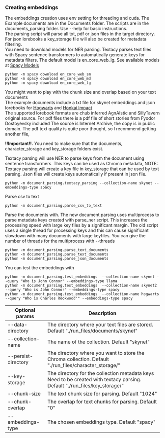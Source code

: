 ### Creating embeddings
The embeddings creation uses env setting for threading and cuda. The Example documents are in the Documents folder. The scripts are in the documents_parsing folder. 
Use --help for basic instructions.<BR>
The parsing script will parse all txt, pdf or json files in the target directory. For json lorebooks a key_storage file will also be created for metadata filtering.<BR>
You need to download models for NER parsing. Textacy parses text files with Spacy sentence transformers to automatically generate keys for metadata filters. The default model is en_core_web_lg. See available models at [Spacy Models](https://spacy.io/usage/models)<BR>
```
python -m spacy download en_core_web_sm
python -m spacy download en_core_web_md
python -m spacy download en_core_web_lg
```

You might want to play with the chunk size and overlap based on your text documents<BR>
The example documents include a txt file for skynet embeddings and json lorebooks for [Hogwarts](https://chub.ai/lorebooks/deadgirlz/hogwarts-legacy-lore-b819ccba) and [Honkai Impact](https://chub.ai/lorebooks/Zareh-Haadris/lorebook-honkai-impact-b1fcfc23)<BR>
The supported lorebook formats are chub inferred AgnAIstic and SillyTavern original source.
For pdf files there is a pdf file of short stories from Fyodor Dostoyevsky included The source is Internet Archive, the copy is in public domain. The pdf text quality is quite poor thought, so I recommend getting another file,

**!!Important!!.** You need to make sure that the documents, character_storage and key_storage folders exist.

Textacy parsing will use NER to parse keys from the document using sentence transformers. This keys can be used as Chroma metadata,
NOTE: Textacy parsing will create a key file in key_storage that can be used by text parsing. Json files will create keys automatically if present in json file.
```
python -m document_parsing.textacy_parsing --collection-name skynet --embeddings-type spacy
```

Parse csv to text
```
python -m document_parsing.parse_csv_to_text
```

Parse the documents with. The new document parsing uses multiprocess to parse metadata keys created with parse_ner script. This increases the processing speed with large key files by a significant margin. The old script uses a single thread for processing keys and this can cause significant slowdown with many documents with large keyfiles. You can give the number of threads for the multiprocess with --threads
```
python -m document_parsing.parse_text_documents
python -m document_parsing.parse_text_documents
python -m document_parsing.parse_json_documents
```

You can test the embeddings with
```
python -m document_parsing.test_embeddings  --collection-name skynet --query "Who is John Connor" --embeddings-type llama
python -m document_parsing.test_embeddings  --collection-name skynet2 --query "Who is John Connor" --embeddings-type spacy
python -m document_parsing.test_embeddings  --collection-name hogwarts --query "Who is Charles Rookwood'" --embeddings-type spacy
```

Optional params         | Description
---------------------- | -------------
--data-directory       | The directory where your text files are stored. Default "./run_files/documents/skynet"
--collection-name      | The name of the collection. Default "skynet"
--persist-directory    | The directory where you want to store the Chroma collection. Default "./run_files/character_storage/"
--key-storage          | The directory for the collection metadata keys Need to be created with textacy parsing. Default "./run_files/key_storage/"
--chunk-size           | The text chunk size for parsing. Default "1024"
--chunk-overlap        | The overlap for text chunks for parsing. Default "0"
--embeddings-type      | The chosen embeddings type. Default "spacy"